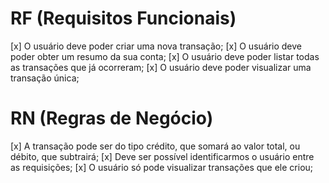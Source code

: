 # RF (Requisitos Funcionais)
[x] O usuário deve poder criar uma nova transação;
[x] O usuário deve poder obter um resumo da sua conta;
[x] O usuário deve poder listar todas as transações que já ocorreram;
[x] O usuário deve poder visualizar uma transação única;

# RN (Regras de Negócio)
[x] A transação pode ser do tipo crédito, que somará ao valor total, ou débito, que subtrairá;
[x] Deve ser possível identificarmos o usuário entre as requisições;
[x] O usuário só pode visualizar transações que ele criou;
